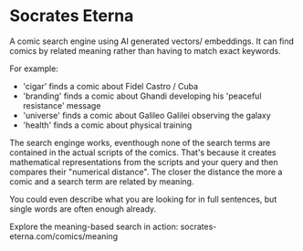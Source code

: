 # Socrates Eterna

A comic search engine using AI generated vectors/ embeddings. It can find comics by related meaning rather than having to match exact keywords. 

For example:
- 'cigar' finds a comic about Fidel Castro / Cuba
- 'branding' finds a comic about Ghandi developing his 'peaceful resistance' message
- 'universe' finds a comic about Galileo Galilei observing the galaxy
- 'health' finds a comic about physical training

<!-- ![screen-recording of meaning search terms in action](public/main/meaning-search-screen-recording.gif) -->


The search enginge works, eventhough none of the search terms are contained in the actual scripts of the comics. That's because it creates mathematical representations from the scripts and your query and then compares their "numerical distance". The closer the distance the more a comic and a search term are related by meaning. 

You could even describe what you are looking for in full sentences, but single words are often enough already.



Explore the meaning-based search in action: socrates-eterna.com/comics/meaning